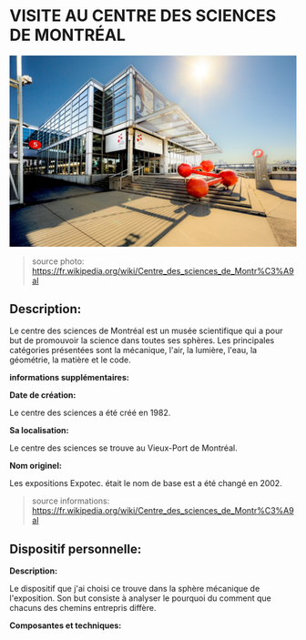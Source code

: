 # VISITE AU CENTRE DES SCIENCES DE MONTRÉAL

![photo](media/entree_centre_des_sciences.jpeg)

> source photo: https://fr.wikipedia.org/wiki/Centre_des_sciences_de_Montr%C3%A9al

## Description:

Le centre des sciences de Montréal est un musée scientifique qui a pour but de promouvoir la science dans toutes ses sphères. Les principales catégories présentées sont la mécanique, l'air, la lumière, l'eau, la géométrie, la matière et le code.

**informations supplémentaires:**

**Date de création:**

Le centre des sciences a été créé en 1982.

**Sa localisation:**

Le centre des sciences se trouve au Vieux-Port de Montréal.

**Nom originel:**

Les expositions Expotec. était le nom de base est a été changé en 2002.

> source informations: https://fr.wikipedia.org/wiki/Centre_des_sciences_de_Montr%C3%A9al

## Dispositif personnelle:

**Description:**

Le dispositif que j'ai choisi ce trouve dans la sphère mécanique de l'exposition. Son but consiste à analyser le pourquoi du comment que chacuns des chemins entrepris diffère.

**Composantes et techniques:**



